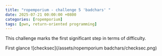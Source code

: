 ```yaml
---
title: "ropemporium - challenge 5 'badchars' "
date: 2025-07-21 00:00:00 +0800
categories: [ropemporium]
tags: [pwn, return-oriented programming]
---
```


This challenge marks the first significant step in terms of difficulty.

 First glance
     ![checksec](/assets/ropemporium badchars/checksec.png)

